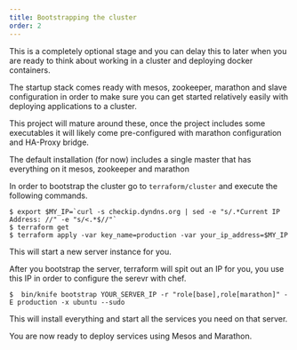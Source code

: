 ```yaml
---
title: Bootstrapping the cluster
order: 2
---
```


This is a completely optional stage and you can delay this to later when you
are ready to think about working in a cluster and deploying docker containers.

The startup stack comes ready with mesos, zookeeper, marathon and slave
configuration in order to make sure you can get started relatively easily with
deploying applications to a cluster.

This project will mature around these, once the project includes some
executables it will likely come pre-configured with marathon configuration and
HA-Proxy bridge.

The default installation (for now) includes a single master that has everything
on it mesos, zookeeper and marathon

In order to bootstrap the cluster go to `terraform/cluster` and execute the
following commands.

```
$ export $MY_IP=`curl -s checkip.dyndns.org | sed -e "s/.*Current IP Address: //" -e "s/<.*$//"`
$ terraform get
$ terraform apply -var key_name=production -var your_ip_address=$MY_IP
```

This will start a new server instance for you.

After you bootstrap the server, terraform will spit out an IP for you, you use
this IP in order to configure the serevr with chef.

```
$  bin/knife bootstrap YOUR_SERVER_IP -r "role[base],role[marathon]" -E production -x ubuntu --sudo
```

This will install everything and start all the services you need on that
server.

You are now ready to deploy services using Mesos and Marathon.
